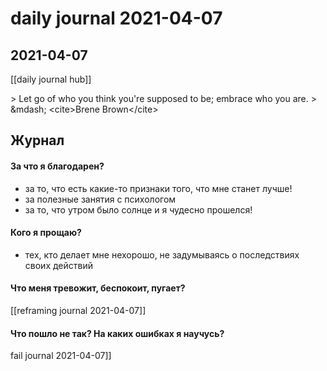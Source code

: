 # daily journal 2021-04-07

## 2021-04-07
[[daily journal hub]]

&gt; Let go of who you think you&#39;re supposed to be; embrace who you are.
&gt; &amp;mdash; &lt;cite&gt;Brene Brown&lt;/cite&gt;

## Журнал
#### За что я благодарен?
- за то, что есть какие-то признаки того, что мне станет лучше!
- за полезные занятия с психологом
- за то, что утром было солнце и я чудесно прошелся!

#### Кого я прощаю?
- тех, кто делает мне нехорошо, не задумываясь о последствиях своих действий

#### Что меня тревожит, беспокоит, пугает?
[[reframing journal 2021-04-07]]


#### Что пошло не так? На каких ошибках я научусь?
fail journal 2021-04-07]]

